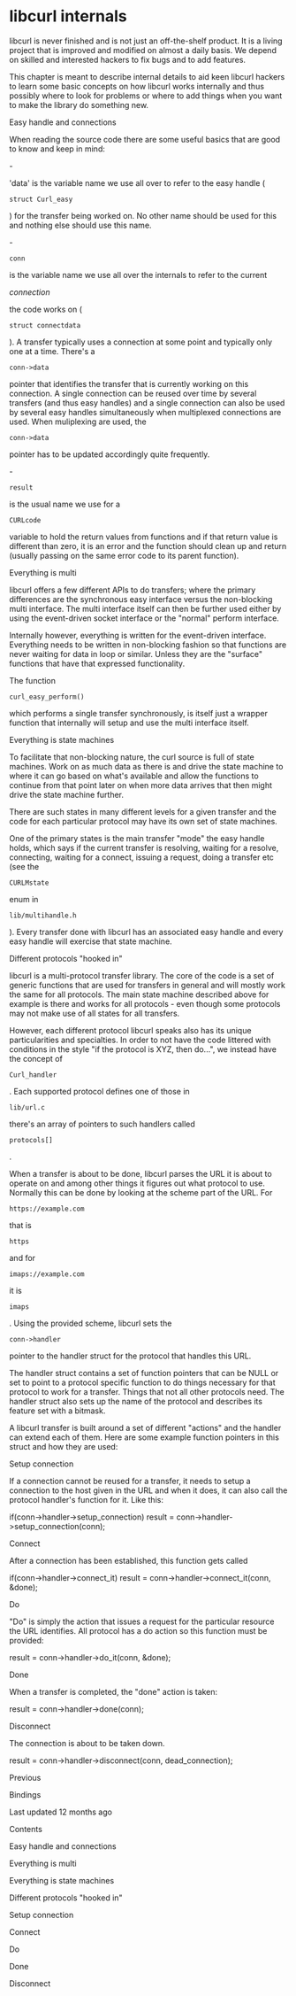 <a href="bindings.html" class="navButton-94f2579c--navButtonClickable-161b88ca">

</a>

<a href="internals.html" class="navButton-94f2579c--navButtonClickable-161b88ca--navButtonOpened-6a88552e">

</a>

<a href="bookindex.html" class="navButton-94f2579c--navButtonClickable-161b88ca">

</a>

# <span class="text-4505230f--DisplayH900-bfb998fa--textContentFamily-49a318e1">libcurl internals</span>

<span class="text-4505230f--UIH300-2063425d--textUIFamily-5ebd8e40--text-8ee2c8b2">

</span>

<span class="text-4505230f--UIH300-2063425d--textUIFamily-5ebd8e40--text-8ee2c8b2">

</span>

<span class="text-4505230f--TextH400-3033861f--textContentFamily-49a318e1">

<span data-key="5d7648b26eb74c9880b588ebc9708a93">

<span data-offset-key="5d7648b26eb74c9880b588ebc9708a93:0">libcurl is never finished and is not just an off-the-shelf product. It is a living project that is improved and modified on almost a daily basis. We depend on skilled and interested hackers to fix bugs and to add features.</span>

</span>

</span>

<span class="text-4505230f--TextH400-3033861f--textContentFamily-49a318e1">

<span data-key="f635209a571a424aa0722d0f1a8c0453">

<span data-offset-key="f635209a571a424aa0722d0f1a8c0453:0">This chapter is meant to describe internal details to aid keen libcurl hackers to learn some basic concepts on how libcurl works internally and thus possibly where to look for problems or where to add things when you want to make the library do something new.</span>

</span>

</span>

<span class="text-4505230f--HeadingH700-04e1a2a3--textContentFamily-49a318e1">

<span data-key="0f97d8a29dba4ab8aede5702ca8c50f5">

<span data-offset-key="0f97d8a29dba4ab8aede5702ca8c50f5:0">Easy handle and connections</span>

</span>

</span>

<span class="text-4505230f--TextH400-3033861f--textContentFamily-49a318e1">

<span data-key="33ec46a77d4641b0bd6ec112423f758f">

<span data-offset-key="33ec46a77d4641b0bd6ec112423f758f:0">When reading the source code there are some useful basics that are good to know and keep in mind:</span>

</span>

</span>- <span class="text-4505230f--TextH400-3033861f--textContentFamily-49a318e1">

<span data-key="5dfd32f3986b4d3ebcab44b39d43d801">

<span data-offset-key="5dfd32f3986b4d3ebcab44b39d43d801:0">'data' is the variable name we use all over to refer to the easy handle (</span>

<span data-offset-key="5dfd32f3986b4d3ebcab44b39d43d801:1">`struct Curl_easy`</span>

<span data-offset-key="5dfd32f3986b4d3ebcab44b39d43d801:2">) for the transfer being worked on. No other name should be used for this and nothing else should use this name.</span>

</span>

</span>- <span class="text-4505230f--TextH400-3033861f--textContentFamily-49a318e1">

<span data-key="c872ce9980b14fefb1260e79591fb1c5">

<span data-offset-key="c872ce9980b14fefb1260e79591fb1c5:0">`conn`</span>

<span data-offset-key="c872ce9980b14fefb1260e79591fb1c5:1"> is the variable name we use all over the internals to refer to the current </span>

<span data-offset-key="c872ce9980b14fefb1260e79591fb1c5:2">_connection_</span>

<span data-offset-key="c872ce9980b14fefb1260e79591fb1c5:3"> the code works on (</span>

<span data-offset-key="c872ce9980b14fefb1260e79591fb1c5:4">`struct connectdata`</span>

<span data-offset-key="c872ce9980b14fefb1260e79591fb1c5:5">). A transfer typically uses a connection at some point and typically only one at a time. There's a </span>

<span data-offset-key="c872ce9980b14fefb1260e79591fb1c5:6">`conn->data`</span>

<span data-offset-key="c872ce9980b14fefb1260e79591fb1c5:7"> pointer that identifies the transfer that is currently working on this connection. A single connection can be reused over time by several transfers (and thus easy handles) and a single connection can also be used by several easy handles simultaneously when multiplexed connections are used. When muliplexing are used, the </span>

<span data-offset-key="c872ce9980b14fefb1260e79591fb1c5:8">`conn->data`</span>

<span data-offset-key="c872ce9980b14fefb1260e79591fb1c5:9"> pointer has to be updated accordingly quite frequently.</span>

</span>

</span>- <span class="text-4505230f--TextH400-3033861f--textContentFamily-49a318e1">

<span data-key="e37a3acff8f24a13ab90cbd49786a34d">

<span data-offset-key="e37a3acff8f24a13ab90cbd49786a34d:0">`result`</span>

<span data-offset-key="e37a3acff8f24a13ab90cbd49786a34d:1"> is the usual name we use for a </span>

<span data-offset-key="e37a3acff8f24a13ab90cbd49786a34d:2">`CURLcode`</span>

<span data-offset-key="e37a3acff8f24a13ab90cbd49786a34d:3"> variable to hold the return values from functions and if that return value is different than zero, it is an error and the function should clean up and return (usually passing on the same error code to its parent function).</span>

</span>

</span>

<span class="text-4505230f--HeadingH700-04e1a2a3--textContentFamily-49a318e1">

<span data-key="101ce646be2e417294b703a023d3b643">

<span data-offset-key="101ce646be2e417294b703a023d3b643:0">Everything is multi</span>

</span>

</span>

<span class="text-4505230f--TextH400-3033861f--textContentFamily-49a318e1">

<span data-key="87d3964c0b1c4f6a8154fc2418951efc">

<span data-offset-key="87d3964c0b1c4f6a8154fc2418951efc:0">libcurl offers a few different APIs to do transfers; where the primary differences are the synchronous easy interface versus the non-blocking multi interface. The multi interface itself can then be further used either by using the event-driven socket interface or the "normal" perform interface.</span>

</span>

</span>

<span class="text-4505230f--TextH400-3033861f--textContentFamily-49a318e1">

<span data-key="fded7d27c50c43e2a2e3f1301a27ca28">

<span data-offset-key="fded7d27c50c43e2a2e3f1301a27ca28:0">Internally however, everything is written for the event-driven interface. Everything needs to be written in non-blocking fashion so that functions are never waiting for data in loop or similar. Unless they are the "surface" functions that have that expressed functionality.</span>

</span>

</span>

<span class="text-4505230f--TextH400-3033861f--textContentFamily-49a318e1">

<span data-key="27a3664acba44f02933a006350122a17">

<span data-offset-key="27a3664acba44f02933a006350122a17:0">The function </span>

<span data-offset-key="27a3664acba44f02933a006350122a17:1">`curl_easy_perform()`</span>

<span data-offset-key="27a3664acba44f02933a006350122a17:2"> which performs a single transfer synchronously, is itself just a wrapper function that internally will setup and use the multi interface itself.</span>

</span>

</span>

<span class="text-4505230f--HeadingH700-04e1a2a3--textContentFamily-49a318e1">

<span data-key="7251f9d125b04ab781766e8c11dca669">

<span data-offset-key="7251f9d125b04ab781766e8c11dca669:0">Everything is state machines</span>

</span>

</span>

<span class="text-4505230f--TextH400-3033861f--textContentFamily-49a318e1">

<span data-key="8a845572b2d8403b8a525866ee698838">

<span data-offset-key="8a845572b2d8403b8a525866ee698838:0">To facilitate that non-blocking nature, the curl source is full of state machines. Work on as much data as there is and drive the state machine to where it can go based on what's available and allow the functions to continue from that point later on when more data arrives that then might drive the state machine further.</span>

</span>

</span>

<span class="text-4505230f--TextH400-3033861f--textContentFamily-49a318e1">

<span data-key="41fb413d914d4f55aeb0937e2af942f4">

<span data-offset-key="41fb413d914d4f55aeb0937e2af942f4:0">There are such states in many different levels for a given transfer and the code for each particular protocol may have its own set of state machines.</span>

</span>

</span>

<span class="text-4505230f--TextH400-3033861f--textContentFamily-49a318e1">

<span data-key="9df38b90c6c948009a3529938209504e">

<span data-offset-key="9df38b90c6c948009a3529938209504e:0">One of the primary states is the main transfer "mode" the easy handle holds, which says if the current transfer is resolving, waiting for a resolve, connecting, waiting for a connect, issuing a request, doing a transfer etc (see the </span>

<span data-offset-key="9df38b90c6c948009a3529938209504e:1">`CURLMstate`</span>

<span data-offset-key="9df38b90c6c948009a3529938209504e:2"> enum in </span>

<span data-offset-key="9df38b90c6c948009a3529938209504e:3">`lib/multihandle.h`</span>

<span data-offset-key="9df38b90c6c948009a3529938209504e:4">). Every transfer done with libcurl has an associated easy handle and every easy handle will exercise that state machine.</span>

</span>

</span>

<span class="text-4505230f--HeadingH700-04e1a2a3--textContentFamily-49a318e1">

<span data-key="8d3931966c15413aaaefad52edb6b3a7">

<span data-offset-key="8d3931966c15413aaaefad52edb6b3a7:0">Different protocols "hooked in"</span>

</span>

</span>

<span class="text-4505230f--TextH400-3033861f--textContentFamily-49a318e1">

<span data-key="df454ae5c42d42c18d9b5ac4204ac33e">

<span data-offset-key="df454ae5c42d42c18d9b5ac4204ac33e:0">libcurl is a multi-protocol transfer library. The core of the code is a set of generic functions that are used for transfers in general and will mostly work the same for all protocols. The main state machine described above for example is there and works for all protocols - even though some protocols may not make use of all states for all transfers.</span>

</span>

</span>

<span class="text-4505230f--TextH400-3033861f--textContentFamily-49a318e1">

<span data-key="e84bbbbccca341a982fa6858bab43a9a">

<span data-offset-key="e84bbbbccca341a982fa6858bab43a9a:0">However, each different protocol libcurl speaks also has its unique particularities and specialties. In order to not have the code littered with conditions in the style "if the protocol is XYZ, then do...", we instead have the concept of </span>

<span data-offset-key="e84bbbbccca341a982fa6858bab43a9a:1">`Curl_handler`</span>

<span data-offset-key="e84bbbbccca341a982fa6858bab43a9a:2">. Each supported protocol defines one of those in </span>

<span data-offset-key="e84bbbbccca341a982fa6858bab43a9a:3">`lib/url.c`</span>

<span data-offset-key="e84bbbbccca341a982fa6858bab43a9a:4"> there's an array of pointers to such handlers called </span>

<span data-offset-key="e84bbbbccca341a982fa6858bab43a9a:5">`protocols[]`</span>

<span data-offset-key="e84bbbbccca341a982fa6858bab43a9a:6">.</span>

</span>

</span>

<span class="text-4505230f--TextH400-3033861f--textContentFamily-49a318e1">

<span data-key="fd8ced848563491497542cf50b26f016">

<span data-offset-key="fd8ced848563491497542cf50b26f016:0">When a transfer is about to be done, libcurl parses the URL it is about to operate on and among other things it figures out what protocol to use. Normally this can be done by looking at the scheme part of the URL. For </span>

<span data-offset-key="fd8ced848563491497542cf50b26f016:1">`https://example.com`</span>

<span data-offset-key="fd8ced848563491497542cf50b26f016:2"> that is </span>

<span data-offset-key="fd8ced848563491497542cf50b26f016:3">`https`</span>

<span data-offset-key="fd8ced848563491497542cf50b26f016:4"> and for </span>

<span data-offset-key="fd8ced848563491497542cf50b26f016:5">`imaps://example.com`</span>

<span data-offset-key="fd8ced848563491497542cf50b26f016:6"> it is </span>

<span data-offset-key="fd8ced848563491497542cf50b26f016:7">`imaps`</span>

<span data-offset-key="fd8ced848563491497542cf50b26f016:8">. Using the provided scheme, libcurl sets the </span>

<span data-offset-key="fd8ced848563491497542cf50b26f016:9">`conn->handler`</span>

<span data-offset-key="fd8ced848563491497542cf50b26f016:10"> pointer to the handler struct for the protocol that handles this URL.</span>

</span>

</span>

<span class="text-4505230f--TextH400-3033861f--textContentFamily-49a318e1">

<span data-key="cc8d0ee8a8ff43509e7e6701bb0f978f">

<span data-offset-key="cc8d0ee8a8ff43509e7e6701bb0f978f:0">The handler struct contains a set of function pointers that can be NULL or set to point to a protocol specific function to do things necessary for that protocol to work for a transfer. Things that not all other protocols need. The handler struct also sets up the name of the protocol and describes its feature set with a bitmask.</span>

</span>

</span>

<span class="text-4505230f--TextH400-3033861f--textContentFamily-49a318e1">

<span data-key="2ca08a4e54ce42ea8bbbf8890f5a313f">

<span data-offset-key="2ca08a4e54ce42ea8bbbf8890f5a313f:0">A libcurl transfer is built around a set of different "actions" and the handler can extend each of them. Here are some example function pointers in this struct and how they are used:</span>

</span>

</span>

<span class="text-4505230f--HeadingH600-23f228db--textContentFamily-49a318e1">

<span data-key="c7cccaa6a2ea483ea8bb108d88e7c884">

<span data-offset-key="c7cccaa6a2ea483ea8bb108d88e7c884:0">Setup connection</span>

</span>

</span>

<span class="text-4505230f--TextH400-3033861f--textContentFamily-49a318e1">

<span data-key="4b8157a7d82f4d7ba524830b44a33596">

<span data-offset-key="4b8157a7d82f4d7ba524830b44a33596:0">If a connection cannot be reused for a transfer, it needs to setup a connection to the host given in the URL and when it does, it can also call the protocol handler's function for it. Like this:</span>

</span>

</span> if(conn->handler->setup_connection) result = conn->handler->setup_connection(conn);<span class="text-4505230f--HeadingH600-23f228db--textContentFamily-49a318e1">

<span data-key="449cd99fb04149feb66d775e51d2f599">

<span data-offset-key="449cd99fb04149feb66d775e51d2f599:0">Connect</span>

</span>

</span>

<span class="text-4505230f--TextH400-3033861f--textContentFamily-49a318e1">

<span data-key="61d47c3563664eeda6c8e1f4fdd3ad1f">

<span data-offset-key="61d47c3563664eeda6c8e1f4fdd3ad1f:0">After a connection has been established, this function gets called</span>

</span>

</span> if(conn->handler->connect_it) result = conn->handler->connect_it(conn, &done);<span class="text-4505230f--HeadingH600-23f228db--textContentFamily-49a318e1">

<span data-key="5459c6a0983f483790daafe82555eb8b">

<span data-offset-key="5459c6a0983f483790daafe82555eb8b:0">Do</span>

</span>

</span>

<span class="text-4505230f--TextH400-3033861f--textContentFamily-49a318e1">

<span data-key="13641f30a3d24a3487d7587f0a513923">

<span data-offset-key="13641f30a3d24a3487d7587f0a513923:0">"Do" is simply the action that issues a request for the particular resource the URL identifies. All protocol has a do action so this function must be provided:</span>

</span>

</span> result = conn->handler->do_it(conn, &done);<span class="text-4505230f--HeadingH600-23f228db--textContentFamily-49a318e1">

<span data-key="7f404d8d68364e85ba7474bda491381a">

<span data-offset-key="7f404d8d68364e85ba7474bda491381a:0">Done</span>

</span>

</span>

<span class="text-4505230f--TextH400-3033861f--textContentFamily-49a318e1">

<span data-key="9c4bb81afe404d098d417c5781fc7e2f">

<span data-offset-key="9c4bb81afe404d098d417c5781fc7e2f:0">When a transfer is completed, the "done" action is taken:</span>

</span>

</span> result = conn->handler->done(conn);<span class="text-4505230f--HeadingH600-23f228db--textContentFamily-49a318e1">

<span data-key="f941ade7879c475aaaf4b0fe3ee83c18">

<span data-offset-key="f941ade7879c475aaaf4b0fe3ee83c18:0">Disconnect</span>

</span>

</span>

<span class="text-4505230f--TextH400-3033861f--textContentFamily-49a318e1">

<span data-key="b13ae5950a9f4608896677cb4b8a39ab">

<span data-offset-key="b13ae5950a9f4608896677cb4b8a39ab:0">The connection is about to be taken down.</span>

</span>

</span> result = conn->handler->disconnect(conn, dead_connection);<a href="bindings.html" class="reset-3c756112--card-6570f064--whiteCard-fff091a4--cardPrevious-56a5e674">

</a>

<span class="text-4505230f--TextH200-a3425406--textContentFamily-49a318e1">Previous</span>

<span class="text-4505230f--UIH400-4e41e82a--textContentFamily-49a318e1">Bindings</span>

<a href="bookindex.html" class="reset-3c756112--card-6570f064--whiteCard-fff091a4--cardNext-19241c42">

</a>

<span class="text-4505230f--UIH400-4e41e82a--textContentFamily-49a318e1">

</span>

<span class="text-4505230f--TextH200-a3425406--textContentFamily-49a318e1">Last updated 12 months ago</span>

<span class="text-4505230f--InfoH100-1e92e1d1--textContentFamily-49a318e1">Contents</span>

<a href="internals.html#easy-handle-and-connections" class="reset-3c756112--menuItem-aa02f6ec--menuItemLight-757d5235--menuItemInline-173bdf97--pageTocItem-f4427024">

</a>

<span class="text-4505230f--UIH300-2063425d--textContentFamily-49a318e1">

<span class="text-4505230f--UIH200-50ead35f--textContentFamily-49a318e1">Easy handle and connections</span>

</span>

<a href="internals.html#everything-is-multi" class="reset-3c756112--menuItem-aa02f6ec--menuItemLight-757d5235--menuItemInline-173bdf97--pageTocItem-f4427024">

</a>

<span class="text-4505230f--UIH300-2063425d--textContentFamily-49a318e1">

<span class="text-4505230f--UIH200-50ead35f--textContentFamily-49a318e1">Everything is multi</span>

</span>

<a href="internals.html#everything-is-state-machines" class="reset-3c756112--menuItem-aa02f6ec--menuItemLight-757d5235--menuItemInline-173bdf97--pageTocItem-f4427024">

</a>

<span class="text-4505230f--UIH300-2063425d--textContentFamily-49a318e1">

<span class="text-4505230f--UIH200-50ead35f--textContentFamily-49a318e1">Everything is state machines</span>

</span>

<a href="internals.html#different-protocols-hooked-in" class="reset-3c756112--menuItem-aa02f6ec--menuItemLight-757d5235--menuItemInline-173bdf97--pageTocItem-f4427024">

</a>

<span class="text-4505230f--UIH300-2063425d--textContentFamily-49a318e1">

<span class="text-4505230f--UIH200-50ead35f--textContentFamily-49a318e1">Different protocols "hooked in"</span>

</span>

<a href="internals.html#setup-connection" class="reset-3c756112--menuItem-aa02f6ec--menuItemLight-757d5235--menuItemInline-173bdf97--pageTocItem-f4427024">

</a>

<span class="text-4505230f--UIH300-2063425d--textContentFamily-49a318e1">

<span class="text-4505230f--UIH200-50ead35f--textContentFamily-49a318e1--pageTocLinkH2-2294976c">Setup connection</span>

</span>

<a href="internals.html#connect" class="reset-3c756112--menuItem-aa02f6ec--menuItemLight-757d5235--menuItemInline-173bdf97--pageTocItem-f4427024">

</a>

<span class="text-4505230f--UIH300-2063425d--textContentFamily-49a318e1">

<span class="text-4505230f--UIH200-50ead35f--textContentFamily-49a318e1--pageTocLinkH2-2294976c">Connect</span>

</span>

<a href="internals.html#do" class="reset-3c756112--menuItem-aa02f6ec--menuItemLight-757d5235--menuItemInline-173bdf97--pageTocItem-f4427024">

</a>

<span class="text-4505230f--UIH300-2063425d--textContentFamily-49a318e1">

<span class="text-4505230f--UIH200-50ead35f--textContentFamily-49a318e1--pageTocLinkH2-2294976c">Do</span>

</span>

<a href="internals.html#done" class="reset-3c756112--menuItem-aa02f6ec--menuItemLight-757d5235--menuItemInline-173bdf97--pageTocItem-f4427024">

</a>

<span class="text-4505230f--UIH300-2063425d--textContentFamily-49a318e1">

<span class="text-4505230f--UIH200-50ead35f--textContentFamily-49a318e1--pageTocLinkH2-2294976c">Done</span>

</span>

<a href="internals.html#disconnect" class="reset-3c756112--menuItem-aa02f6ec--menuItemLight-757d5235--menuItemInline-173bdf97--pageTocItem-f4427024">

</a>

<span class="text-4505230f--UIH300-2063425d--textContentFamily-49a318e1">

<span class="text-4505230f--UIH200-50ead35f--textContentFamily-49a318e1--pageTocLinkH2-2294976c">Disconnect</span>

</span>
